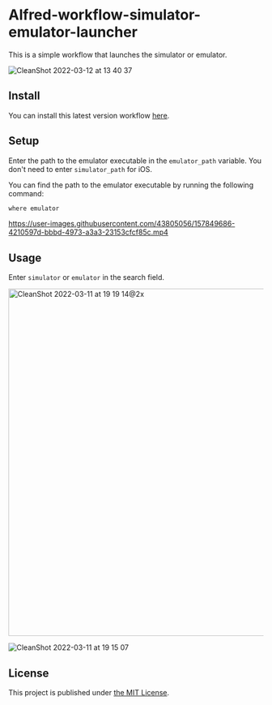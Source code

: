 # Alfred-workflow-simulator-emulator-launcher

This is a simple workflow that launches the simulator or emulator.

![CleanShot 2022-03-12 at 13 40 37](https://user-images.githubusercontent.com/43805056/158003942-136a36df-3092-434d-ba09-adc0d98d3ee9.gif)

## Install

You can install this latest version workflow [here](https://github.com/yamatatsu10969/alfred-workflow-simulator-emulator-launcher/releases/download/v1.0.0/Simulator.Emulator.Launcher.alfredworkflow).

## Setup

Enter the path to the emulator executable in the `emulator_path` variable. You don't need to enter `simulator_path` for iOS.

You can find the path to the emulator executable by running the following command:

```bash
where emulator
```

<https://user-images.githubusercontent.com/43805056/157849686-4210597d-bbbd-4973-a3a3-23153cfcf85c.mp4>

## Usage

Enter `simulator` or `emulator` in the search field.

<img width="685" alt="CleanShot 2022-03-11 at 19 19 14@2x" src="https://user-images.githubusercontent.com/43805056/157848425-3806c58d-731e-4291-a243-f3705a6be1ae.png">

![CleanShot 2022-03-11 at 19 15 07](https://user-images.githubusercontent.com/43805056/157848336-0873c737-d977-487b-afe6-49206864d267.png)


## License

This project is published under [the MIT License](https://github.com/yamatatsu10969/alfred-workflow-simulator-emulator-launcher/blob/main/LICENSE).
